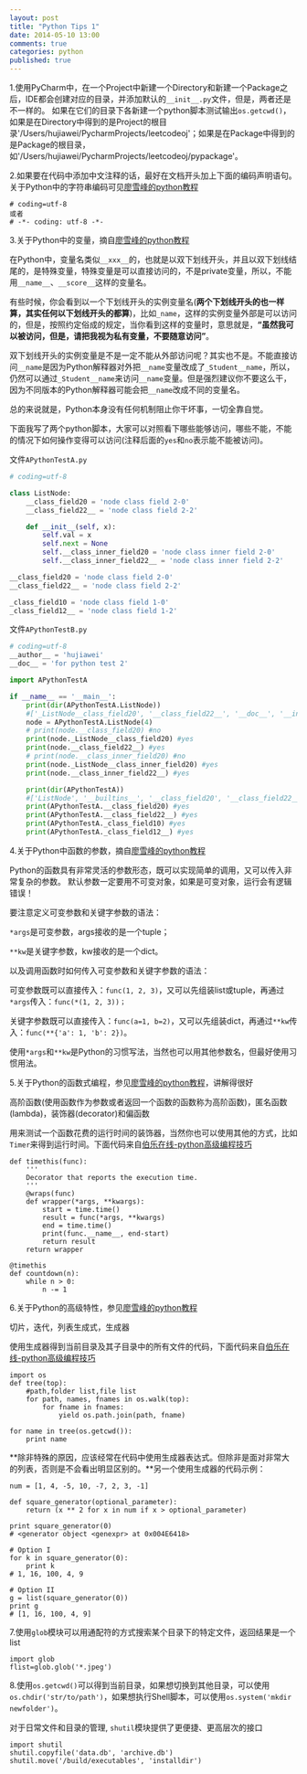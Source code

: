 ```yaml
---
layout: post
title: "Python Tips 1"
date: 2014-05-10 13:00
comments: true
categories: python
published: true
---
```


1.使用PyCharm中，在一个Project中新建一个Directory和新建一个Package之后，IDE都会创建对应的目录，并添加默认的`__init__.py`文件，但是，两者还是不一样的。
如果在它们的目录下各新建一个python脚本测试输出`os.getcwd()`，如果是在Directory中得到的是Project的根目录'/Users/hujiawei/PycharmProjects/leetcodeoj'；如果是在Package中得到的是Package的根目录，如'/Users/hujiawei/PycharmProjects/leetcodeoj/pypackage'。

2.如果要在代码中添加中文注释的话，最好在文档开头加上下面的编码声明语句。关于Python中的字符串编码可见[廖雪峰的python教程](http://www.liaoxuefeng.com/wiki/001374738125095c955c1e6d8bb493182103fac9270762a000/001386819196283586a37629844456ca7e5a7faa9b94ee8000)

```
# coding=utf-8 
或者
# -*- coding: utf-8 -*-
```

3.关于Python中的变量，摘自[廖雪峰的python教程](http://www.liaoxuefeng.com/wiki/001374738125095c955c1e6d8bb493182103fac9270762a000/001386820042500060e2921830a4adf94fb31bcea8d6f5c000)

在Python中，变量名类似`__xxx__`的，也就是以双下划线开头，并且以双下划线结尾的，是特殊变量，特殊变量是可以直接访问的，不是private变量，所以，不能用`__name__`、`__score__`这样的变量名。

有些时候，你会看到以一个下划线开头的实例变量名(**两个下划线开头的也一样算，其实任何以下划线开头的都算**)，比如`_name`，这样的实例变量外部是可以访问的，但是，按照约定俗成的规定，当你看到这样的变量时，意思就是，**“虽然我可以被访问，但是，请把我视为私有变量，不要随意访问”**。

双下划线开头的实例变量是不是一定不能从外部访问呢？其实也不是。不能直接访问`__name`是因为Python解释器对外把`__name`变量改成了`_Student__name`，所以，仍然可以通过`_Student__name`来访问`__name`变量。但是强烈建议你不要这么干，因为不同版本的Python解释器可能会把`__name`改成不同的变量名。

总的来说就是，Python本身没有任何机制阻止你干坏事，一切全靠自觉。

下面我写了两个python脚本，大家可以对照看下哪些能够访问，哪些不能，不能的情况下如何操作变得可以访问(注释后面的`yes`和`no`表示能不能被访问)。

文件`APythonTestA.py`

```python 
# coding=utf-8

class ListNode:
    __class_field20 = 'node class field 2-0'
    __class_field22__ = 'node class field 2-2'

    def __init__(self, x):
        self.val = x
        self.next = None
        self.__class_inner_field20 = 'node class inner field 2-0'
        self.__class_inner_field22__ = 'node class inner field 2-2'

__class_field20 = 'node class field 2-0'
__class_field22__ = 'node class field 2-2'

_class_field10 = 'node class field 1-0'
_class_field12__ = 'node class field 1-2'
```

文件`APythonTestB.py`

```python 
# coding=utf-8
__author__ = 'hujiawei'
__doc__ = 'for python test 2'

import APythonTestA

if __name__ == '__main__':
    print(dir(APythonTestA.ListNode))
    #['_ListNode__class_field20', '__class_field22__', '__doc__', '__init__', '__module__']
    node = APythonTestA.ListNode(4)
    # print(node.__class_field20) #no
    print(node._ListNode__class_field20) #yes
    print(node.__class_field22__) #yes
    # print(node.__class_inner_field20) #no
    print(node._ListNode__class_inner_field20) #yes
    print(node.__class_inner_field22__) #yes

    print(dir(APythonTestA))
    #['ListNode', '__builtins__', '__class_field20', '__class_field22__', '__doc__', '__file__', '__name__', '__package__', '_class_field10', '_class_field12__']
    print(APythonTestA.__class_field20) #yes
    print(APythonTestA.__class_field22__) #yes
    print(APythonTestA._class_field10) #yes
    print(APythonTestA._class_field12__) #yes
```

4.关于Python中函数的参数，摘自[廖雪峰的python教程](http://www.liaoxuefeng.com/wiki/001374738125095c955c1e6d8bb493182103fac9270762a000/001374738449338c8a122a7f2e047899fc162f4a7205ea3000)

Python的函数具有非常灵活的参数形态，既可以实现简单的调用，又可以传入非常复杂的参数。
默认参数一定要用不可变对象，如果是可变对象，运行会有逻辑错误！

要注意定义可变参数和关键字参数的语法：

`*args`是可变参数，args接收的是一个tuple；

`**kw`是关键字参数，kw接收的是一个dict。

以及调用函数时如何传入可变参数和关键字参数的语法：

可变参数既可以直接传入：`func(1, 2, 3)`，又可以先组装list或tuple，再通过`*args`传入：`func(*(1, 2, 3))；`

关键字参数既可以直接传入：`func(a=1, b=2)`，又可以先组装dict，再通过`**kw`传入：`func(**{'a': 1, 'b': 2})`。

使用`*args`和`**kw`是Python的习惯写法，当然也可以用其他参数名，但最好使用习惯用法。

5.关于Python的函数式编程，参见[廖雪峰的python教程](http://www.liaoxuefeng.com/wiki/001374738125095c955c1e6d8bb493182103fac9270762a000/001386819866394c3f9efcd1a454b2a8c57933e976445c0000)，讲解得很好

高阶函数(使用函数作为参数或者返回一个函数的函数称为高阶函数)，匿名函数(lambda)，装饰器(decorator)和偏函数

用来测试一个函数花费的运行时间的装饰器，当然你也可以使用其他的方式，比如`Timer`来得到运行时间。下面代码来自[伯乐在线-python高级编程技巧](http://blog.jobbole.com/61171/)

```
def timethis(func):
    '''
    Decorator that reports the execution time.
    '''
    @wraps(func)
    def wrapper(*args, **kwargs):
        start = time.time()
        result = func(*args, **kwargs)
        end = time.time()
        print(func.__name__, end-start)
        return result
    return wrapper

@timethis
def countdown(n):
    while n > 0:
        n -= 1
```


6.关于Python的高级特性，参见[廖雪峰的python教程](http://www.liaoxuefeng.com/wiki/001374738125095c955c1e6d8bb493182103fac9270762a000/0013868196169906eb9ca5864384546bf3405ae6a172b3e000)

切片，迭代，列表生成式，生成器

使用生成器得到当前目录及其子目录中的所有文件的代码，下面代码来自[伯乐在线-python高级编程技巧](http://blog.jobbole.com/61171/)

```
import os
def tree(top):
    #path,folder list,file list
    for path, names, fnames in os.walk(top):
        for fname in fnames:
            yield os.path.join(path, fname)

for name in tree(os.getcwd()):
    print name
```
**除非特殊的原因，应该经常在代码中使用生成器表达式。但除非是面对非常大的列表，否则是不会看出明显区别的。**另一个使用生成器的代码示例：

```
num = [1, 4, -5, 10, -7, 2, 3, -1]
 
def square_generator(optional_parameter):
    return (x ** 2 for x in num if x > optional_parameter)
 
print square_generator(0)
# <generator object <genexpr> at 0x004E6418>
 
# Option I
for k in square_generator(0):
    print k
# 1, 16, 100, 4, 9
 
# Option II
g = list(square_generator(0))
print g
# [1, 16, 100, 4, 9]
```

7.使用`glob`模块可以用通配符的方式搜索某个目录下的特定文件，返回结果是一个list

```
import glob
flist=glob.glob('*.jpeg')
```

8.使用`os.getcwd()`可以得到当前目录，如果想切换到其他目录，可以使用`os.chdir('str/to/path')`，如果想执行Shell脚本，可以使用`os.system('mkdir newfolder')`。

对于日常文件和目录的管理, `shutil`模块提供了更便捷、更高层次的接口

```
import shutil
shutil.copyfile('data.db', 'archive.db')
shutil.move('/build/executables', 'installdir')
```


